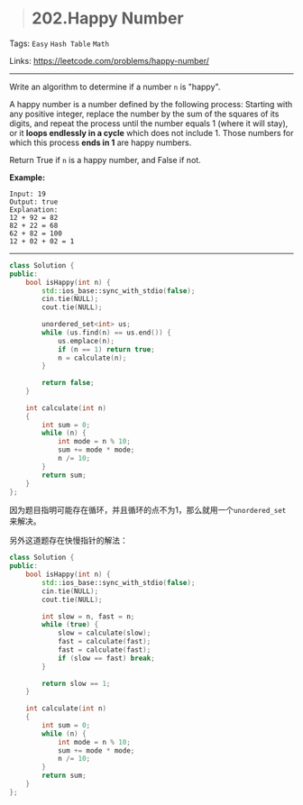 > # 202.Happy Number

Tags: `Easy` `Hash Table` `Math`

Links: https://leetcode.com/problems/happy-number/

-----

Write an algorithm to determine if a number `n` is "happy".

A happy number is a number defined by the following process: Starting with any positive integer, replace the number by the sum of the squares of its digits, and repeat the process until the number equals 1 (where it will stay), or it **loops endlessly in a cycle** which does not include 1. Those numbers for which this process **ends in 1** are happy numbers.

Return True if `n` is a happy number, and False if not.

**Example:** 

```
Input: 19
Output: true
Explanation: 
12 + 92 = 82
82 + 22 = 68
62 + 82 = 100
12 + 02 + 02 = 1
```

------

```c++
class Solution {
public:
    bool isHappy(int n) {
        std::ios_base::sync_with_stdio(false);
        cin.tie(NULL);
        cout.tie(NULL);
        
        unordered_set<int> us;
        while (us.find(n) == us.end()) {
            us.emplace(n);
            if (n == 1) return true;
            n = calculate(n);
        }
        
        return false;
    }
    
    int calculate(int n)
    {
        int sum = 0;
        while (n) {
            int mode = n % 10;
            sum += mode * mode;
            n /= 10;
        }
        return sum;
    }
};
```

因为题目指明可能存在循环，并且循环的点不为1，那么就用一个`unordered_set`来解决。

另外这道题存在快慢指针的解法：

```c++
class Solution {
public:
    bool isHappy(int n) {
        std::ios_base::sync_with_stdio(false);
        cin.tie(NULL);
        cout.tie(NULL);
        
        int slow = n, fast = n;
        while (true) {
            slow = calculate(slow);
            fast = calculate(fast);
            fast = calculate(fast);
            if (slow == fast) break;
        }
        
        return slow == 1;
    }
    
    int calculate(int n)
    {
        int sum = 0;
        while (n) {
            int mode = n % 10;
            sum += mode * mode;
            n /= 10;
        }
        return sum;
    }
};
```

